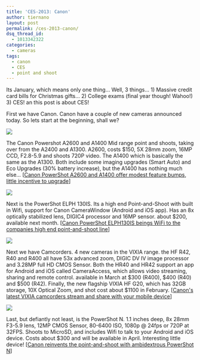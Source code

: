 ```yaml
---
title: 'CES-2013: Canon'
author: tiernano
layout: post
permalink: /ces-2013-canon/
dsq_thread_id:
  - 1013342322
categories:
  - cameras
tags:
  - canon
  - CES
  - point and shoot
---
```

Its January, which means only one thing… Well, 3 things… 1) Massive credit card bills for Christmas gifts… 2) College exams (final year though! Wahoo!) 3) CES! an this post is about CES!

First we have Canon. Canon have a couple of new cameras announced today. So lets start at the beginning, shall we?

![](https://images.tiernanotoole.net/Image/?inputImage=geekphotographer/canon26001.jpg)

The Canon Powershot A2600 and A1400 Mid range point and shoots, taking over from the A2400 and A1300. A2600, costs $150, 5X 28mm zoom, 16MP CCD, F2.8-5.9 and shoots 720P video. The A1400 which is basically the same as the A1300. Both include some imaging upgrades (Smart Auto) and Eco Upgrades (30% battery increase), but the A1400 has nothing much else… [[Canon PowerShot A2600 and A1400 offer modest feature bumps, little incentive to upgrade][1]]

![](https://images.tiernanotoole.net/Image/?inputImage=geekphotographer/canon130.jpg)

Next is the PowerShot ELPH 130IS. Its a high end Point-and-Shoot with built in Wifi, support for Canon CameraWindow (Android and iOS app). Has an 8x optically stabilized lens, DIGIC4 processor and 16MP sensor. about $200, available next month. [[Canon PowerShot ELPH130IS beings WiFi to the companies high end point-and-shoot line][2]]

![](https://images.tiernanotoole.net/Image/?inputImage=geekphotographer/hr-vixiahf-g20-hed.jpg)

Next we have Camcorders. 4 new cameras in the VIXIA range. the HF R42, R40 and R400 all have 53x advanced zoom, DIGIC DV IV image processor and 3.28MP full HD CMOS Sensor. Both the HR40 and HR42 support an app for Android and iOS called CameraAccess, which allows video streaming, sharing and remote control. available in March at $300 (R400), $400 (R40) and $500 (R42). Finally, the new flagship VIXIA HF G20, which has 32GB storage, 10X Optical Zoom, and shot cost about $1100 in February. [[Canon's latest VIXIA camcorders stream and share with your mobile device][3]]

![](https://images.tiernanotoole.net/Image/?inputImage=geekphotographer/canonpowershotn1.jpg)

Last, but defiantly not least, is the PowerShot N. 1.1 inches deep, 8x 28mm F3-5.9 lens, 12MP CMOS Sensor, 80-6400 ISO, 1080p @ 24fps or 720P at 32FPS. Shoots to MicroSD, and includes Wifi to talk to your Android and iOS device. Costs about $300 and will be available in April. Interesting little device! [[Canon reinvents the point-and-shoot with ambidextrous PowerShot N][4]]

 [1]: http://www.engadget.com/2013/01/07/canon-powershot-a2600-a1400/
 [2]: http://www.engadget.com/2013/01/07/canon-powershot-elph-130is-brings-wifi-to-the-companys-high-end/
 [3]: http://www.engadget.com/2013/01/07/canon-vixia-camcorders-ces-2013-hfg20/
 [4]: http://www.engadget.com/2013/01/07/canon-powershot-n/